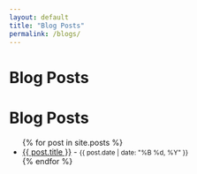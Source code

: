 ```yaml
---
layout: default
title: "Blog Posts"
permalink: /blogs/
---
```


# Blog Posts

<h1>Blog Posts</h1>
<ul>
  {% for post in site.posts %}
    <li>
      <a href="{{ post.url }}">{{ post.title }}</a> - <small>{{ post.date | date: "%B %d, %Y" }}</small>
    </li>
  {% endfor %}
</ul>


